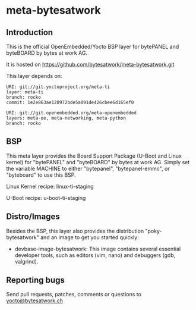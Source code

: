 meta-bytesatwork
================================


Introduction
-------------------------
This is the official OpenEmbedded/Yocto BSP layer for bytePANEL and byteBOARD
by bytes at work AG.

It is hosted on https://github.com/bytesatwork/meta-bytesatwork.git

This layer depends on:

	URI: git://git.yoctoproject.org/meta-ti
	layer: meta-ti
	branch: rocko
	commit: 1e2e863ae128972bde5a091de426cbee6d165ef0

	URI: git://git.openembedded.org/meta-openembedded
	layers: meta-oe, meta-networking, meta-python
	branch: rocko


BSP
-------------------------
This meta layer provides the Board Support Package (U-Boot and Linux kernel)
for "bytePANEL" and "byteBOARD" by bytes at work AG. Simply set the variable
MACHINE to either "bytepanel", "bytepanel-emmc", or "byteboard" to use this
BSP.

Linux Kernel recipe: linux-ti-staging

U-Boot recipe: u-boot-ti-staging


Distro/Images
-------------------------
Besides the BSP, this layer also provides the distribution "poky-bytesatwork"
and an image to get you started quickly:

* devbase-image-bytesatwork: This image contains several essential
  developer tools, such as editors (vim, nano) and debuggers (gdb,
  valgrind).


Reporting bugs
-------------------------
Send pull requests, patches, comments or questions to yocto@bytesatwork.ch
